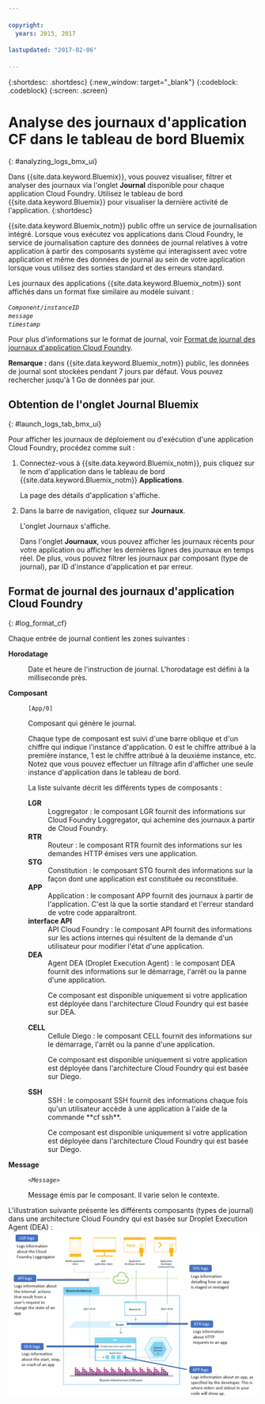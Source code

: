 ```yaml
---

copyright:
  years: 2015, 2017

lastupdated: "2017-02-06"

---
```



{:shortdesc: .shortdesc}
{:new_window: target="_blank"}
{:codeblock: .codeblock}
{:screen: .screen}

# Analyse des journaux d'application CF dans le tableau de bord Bluemix
{: #analyzing_logs_bmx_ui}

Dans {{site.data.keyword.Bluemix}}, vous pouvez visualiser, filtrer et analyser des journaux via l'onglet **Journal** disponible pour chaque application Cloud Foundry. Utilisez le tableau de bord {{site.data.keyword.Bluemix}} pour visualiser la dernière activité de l'application.
{:shortdesc}

{{site.data.keyword.Bluemix_notm}} public offre un service de journalisation intégré. Lorsque vous exécutez vos applications dans Cloud Foundry, le service de journalisation capture des données de journal relatives à votre application à partir des composants système qui interagissent avec votre application et même des données de journal au sein de votre application lorsque vous utilisez des sorties standard et des erreurs standard.

Les journaux des applications {{site.data.keyword.Bluemix_notm}} sont affichés dans un format fixe similaire au modèle suivant :

<code><var class="keyword varname">Component</var>/<var class="keyword varname">instanceID</var>     <var class="keyword varname">message</var>     <var class="keyword varname">timestamp</var></code>
   
Pour plus d'informations sur le format de journal, voir [Format de journal des journaux d'application Cloud Foundry](logging_view_dashboard.html#log_format_cf).

**Remarque :** dans {{site.data.keyword.Bluemix_notm}} public, les données de journal sont stockées pendant 7 jours par défaut. Vous pouvez rechercher jusqu'à 1 Go de données par jour.



##  Obtention de l'onglet Journal Bluemix
{: #launch_logs_tab_bmx_ui}

Pour afficher les journaux de déploiement ou d'exécution d'une application Cloud Foundry, procédez comme suit :

1. Connectez-vous à {{site.data.keyword.Bluemix_notm}}, puis cliquez sur le nom d'application dans le tableau de bord {{site.data.keyword.Bluemix_notm}} **Applications**. 

    La page des détails d'application s'affiche.
    
2. Dans la barre de navigation, cliquez sur **Journaux**.

    L'onglet Journaux s'affiche. 
    
    Dans l'onglet **Journaux**, vous pouvez afficher les journaux récents pour votre application ou afficher les dernières lignes des journaux en temps réel. De plus, vous pouvez filtrer les journaux par composant (type de journal), par ID d'instance d'application et par erreur.



## Format de journal des journaux d'application Cloud Foundry
{: #log_format_cf}

Chaque entrée de journal contient les zones suivantes :

<dl>
<dt><strong>Horodatage</strong></dt>
<dd>
<p>Date et heure de l'instruction de journal. L'horodatage est défini à la milliseconde près.</p>
</dd>

<dt><strong>Composant</strong></dt>
<dd>
<pre class="pre screen"><code>[App/0]</code></pre>
<p>Composant qui génère le journal. </p>
<p>Chaque type de composant est suivi d'une barre oblique et d'un chiffre qui indique l'instance d'application. 0 est le chiffre attribué à la première instance, 1 est le chiffre attribué à la  deuxième instance, etc. Notez que vous pouvez effectuer un filtrage afin d'afficher une seule instance d'application dans le tableau de bord.</p>
<p>La liste suivante décrit les différents types de composants :</p>

<dl>
<dt><strong>LGR</strong></dt>
<dd>Loggregator : le composant LGR fournit des informations sur Cloud Foundry Loggregator, qui achemine des journaux à partir de Cloud Foundry.</dd>

<dt><strong>RTR</strong></dt>
<dd>Routeur : le composant RTR fournit des informations sur les demandes HTTP émises vers une application.</dd>

<dt><strong>STG</strong></dt>
<dd>Constitution : le composant STG fournit des informations sur la façon dont une application est constituée ou reconstituée.</dd>

<dt><strong>APP</strong></dt>
<dd>Application : le composant APP fournit des journaux à partir de l'application. C'est là que la sortie standard et l'erreur standard de votre code apparaîtront.
</dd>

<dt><strong>interface API</strong></dt>
<dd>API Cloud Foundry : le composant API fournit des informations sur les actions internes qui résultent de la demande d'un utilisateur pour modifier l'état d'une application.</dd>

<dt><strong>DEA</strong></dt>
<dd>Agent DEA (Droplet Execution Agent) : le composant DEA fournit des informations sur le démarrage, l'arrêt ou la panne d'une application. 
<p>Ce composant est disponible uniquement si votre application est déployée dans l'architecture Cloud Foundry qui est basée sur DEA.</p></dd>

<dt><strong>CELL</strong></dt>
<dd>Cellule Diego : le composant CELL fournit des informations sur le démarrage, l'arrêt ou la panne d'une application. 
<p>Ce composant est disponible uniquement si votre application est déployée dans l'architecture Cloud Foundry qui est basée sur Diego.</p></dd>

<dt><strong>SSH</strong></dt>
<dd>SSH : le composant SSH fournit des informations chaque fois qu'un utilisateur accède à une application à l'aide de la commande **cf ssh**. 
<p>Ce composant est disponible uniquement si votre application est déployée dans l'architecture Cloud Foundry qui est basée sur Diego.</p></dd>

</dl>
</dd>

<dt><strong>Message</strong></dt>
<dd>
<pre class="pre screen"><code>&lt;<var class="keyword varname">Message</var>&gt;</code></pre>
<p>Message émis par le composant. Il varie selon le contexte.</p>
</dd>
</dl>

L'illustration suivante présente les différents composants (types de journal) dans une architecture Cloud Foundry qui est basée sur Droplet Execution Agent (DEA) : ![Types de journal dans une artchitecture DEA.](images/logging_F1.png "Composants dans une architecture Cloud Foundry qui est basée sur Droplet Execution Agent.")




